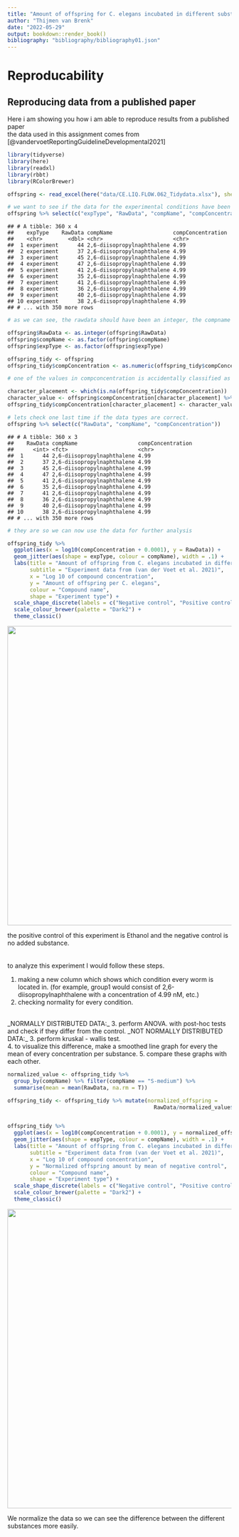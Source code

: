 ```yaml
---
title: "Amount of offspring for C. elegans incubated in different substances"
author: "Thijmen van Brenk"
date: "2022-05-29"
output: bookdown::render_book()
bibliography: "bibliography/bibliography01.json"
---
```


# Reproducability

## Reproducing data from a published paper

Here i am showing you how i am able to reproduce results from a published paper    
the data used in this assignment comes from [@vandervoetReportingGuidelineDevelopmental2021]


```r
library(tidyverse)
library(here)
library(readxl)
library(rbbt)
library(RColorBrewer)
```



```r
offspring <- read_excel(here("data/CE.LIQ.FLOW.062_Tidydata.xlsx"), sheet = 1)

# we want to see if the data for the experimental conditions have been imported correctly
offspring %>% select(c("expType", "RawData", "compName", "compConcentration"))
```

```
## # A tibble: 360 x 4
##    expType    RawData compName                   compConcentration
##    <chr>        <dbl> <chr>                      <chr>            
##  1 experiment      44 2,6-diisopropylnaphthalene 4.99             
##  2 experiment      37 2,6-diisopropylnaphthalene 4.99             
##  3 experiment      45 2,6-diisopropylnaphthalene 4.99             
##  4 experiment      47 2,6-diisopropylnaphthalene 4.99             
##  5 experiment      41 2,6-diisopropylnaphthalene 4.99             
##  6 experiment      35 2,6-diisopropylnaphthalene 4.99             
##  7 experiment      41 2,6-diisopropylnaphthalene 4.99             
##  8 experiment      36 2,6-diisopropylnaphthalene 4.99             
##  9 experiment      40 2,6-diisopropylnaphthalene 4.99             
## 10 experiment      38 2,6-diisopropylnaphthalene 4.99             
## # ... with 350 more rows
```

```r
# as we can see, the rawdata should have been an integer, the compname and expType should have been a factor and the compconcentration should have been a double. lets change that

offspring$RawData <- as.integer(offspring$RawData)
offspring$compName <- as.factor(offspring$compName)
offspring$expType <- as.factor(offspring$expType)

offspring_tidy <- offspring
offspring_tidy$compConcentration <- as.numeric(offspring_tidy$compConcentration)

# one of the values in compconcentration is accidentally classified as a character in excel and has now turned into a NA value, we will change this value manually.

character_placement <- which(is.na(offspring_tidy$compConcentration))
character_value <- offspring$compConcentration[character_placement] %>% str_replace(",", ".") %>% parse_number()
offspring_tidy$compConcentration[character_placement] <- character_value

# lets check one last time if the data types are correct.
offspring %>% select(c("RawData", "compName", "compConcentration"))
```

```
## # A tibble: 360 x 3
##    RawData compName                   compConcentration
##      <int> <fct>                      <chr>            
##  1      44 2,6-diisopropylnaphthalene 4.99             
##  2      37 2,6-diisopropylnaphthalene 4.99             
##  3      45 2,6-diisopropylnaphthalene 4.99             
##  4      47 2,6-diisopropylnaphthalene 4.99             
##  5      41 2,6-diisopropylnaphthalene 4.99             
##  6      35 2,6-diisopropylnaphthalene 4.99             
##  7      41 2,6-diisopropylnaphthalene 4.99             
##  8      36 2,6-diisopropylnaphthalene 4.99             
##  9      40 2,6-diisopropylnaphthalene 4.99             
## 10      38 2,6-diisopropylnaphthalene 4.99             
## # ... with 350 more rows
```

```r
# they are so we can now use the data for further analysis
```



```r
offspring_tidy %>%
  ggplot(aes(x = log10(compConcentration + 0.0001), y = RawData)) +
  geom_jitter(aes(shape = expType, colour = compName), width = .1) +
  labs(title = "Amount of offspring from C. elegans incubated in different substances",
       subtitle = "Experiment data from (van der Voet et al. 2021)",
       x = "Log 10 of compound concentration",
       y = "Amount of offspring per C. elegans",
       colour = "Compound name",
       shape = "Experiment type") +
  scale_shape_discrete(labels = c("Negative control", "Positive control", "Vehicle A control", "Experiment")) +
  scale_colour_brewer(palette = "Dark2") +
  theme_classic()
```

<img src="assignment01_files/figure-html/graphical visualization of the data-1.png" width="672" />

the positive control of this experiment is Ethanol and the negative control is no added substance.
<br>
<br>
<br>
to analyze this experiment I would follow these steps.       
1. making a new column which shows which condition every worm is located in. (for example, group1 would consist of 2,6-diisopropylnaphthalene with a concentration of 4.99 nM, etc.)       
2. checking normality for every condition.        
<br>
_NORMALLY DISTRIBUTED DATA:_        
3. perform ANOVA. with post-hoc tests and check if they differ from the control.       
_NOT NORMALLY DISTRIBUTED DATA:_        
3. perform kruskal - wallis test.       
<br>
4. to visualize this difference, make a smoothed line graph for every the mean of every concentration per substance.        
5. compare these graphs with each other.



```r
normalized_value <- offspring_tidy %>% 
  group_by(compName) %>% filter(compName == "S-medium") %>%
  summarise(mean = mean(RawData, na.rm = T))

offspring_tidy <- offspring_tidy %>% mutate(normalized_offspring = 
                                              RawData/normalized_value$mean)


offspring_tidy %>%
  ggplot(aes(x = log10(compConcentration + 0.0001), y = normalized_offspring)) +
  geom_jitter(aes(shape = expType, colour = compName), width = .1) +
  labs(title = "Amount of offspring from C. elegans incubated in different substances",
       subtitle = "Experiment data from (van der Voet et al. 2021)",
       x = "Log 10 of compound concentration",
       y = "Normalized offspring amount by mean of negative control",
       colour = "Compound name",
       shape = "Experiment type") +
  scale_shape_discrete(labels = c("Negative control", "Positive control", "Vehicle A control", "Experiment")) +
  scale_colour_brewer(palette = "Dark2") +
  theme_classic()
```

<img src="assignment01_files/figure-html/making normalized values-1.png" width="672" />
      
  We normalize the data so we can see the difference between the different substances more easily.
